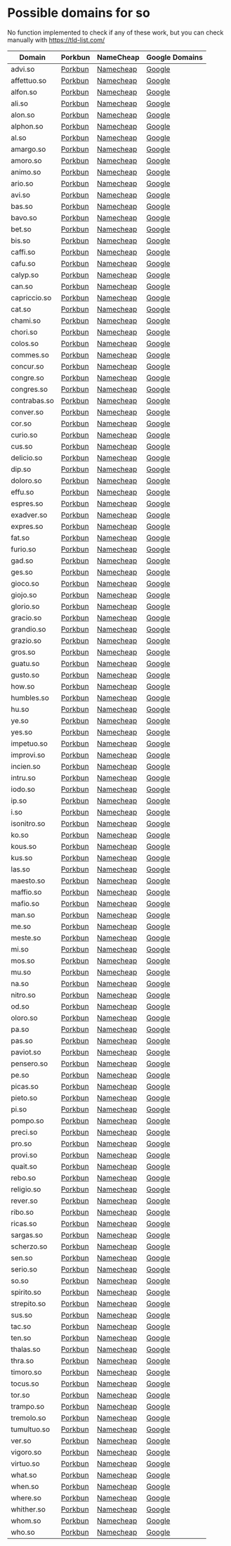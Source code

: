 # Possible domains for so

No function implemented to check if any of these work, but you can check manually with https://tld-list.com/

| Domain | Porkbun | NameCheap | Google Domains |
|---|---|---|---|
| advi.so | [Porkbun](https://porkbun.com/checkout/search?prb=e814663da1&tlds=&idnLanguage=&search=search&q=advi.so) | [Namecheap](https://www.namecheap.com/domains/registration/results/?domain=advi.so) | [Google](https://domains.google.com/registrar/search?searchTerm=advi.so) |
| affettuo.so | [Porkbun](https://porkbun.com/checkout/search?prb=e814663da1&tlds=&idnLanguage=&search=search&q=affettuo.so) | [Namecheap](https://www.namecheap.com/domains/registration/results/?domain=affettuo.so) | [Google](https://domains.google.com/registrar/search?searchTerm=affettuo.so) |
| alfon.so | [Porkbun](https://porkbun.com/checkout/search?prb=e814663da1&tlds=&idnLanguage=&search=search&q=alfon.so) | [Namecheap](https://www.namecheap.com/domains/registration/results/?domain=alfon.so) | [Google](https://domains.google.com/registrar/search?searchTerm=alfon.so) |
| ali.so | [Porkbun](https://porkbun.com/checkout/search?prb=e814663da1&tlds=&idnLanguage=&search=search&q=ali.so) | [Namecheap](https://www.namecheap.com/domains/registration/results/?domain=ali.so) | [Google](https://domains.google.com/registrar/search?searchTerm=ali.so) |
| alon.so | [Porkbun](https://porkbun.com/checkout/search?prb=e814663da1&tlds=&idnLanguage=&search=search&q=alon.so) | [Namecheap](https://www.namecheap.com/domains/registration/results/?domain=alon.so) | [Google](https://domains.google.com/registrar/search?searchTerm=alon.so) |
| alphon.so | [Porkbun](https://porkbun.com/checkout/search?prb=e814663da1&tlds=&idnLanguage=&search=search&q=alphon.so) | [Namecheap](https://www.namecheap.com/domains/registration/results/?domain=alphon.so) | [Google](https://domains.google.com/registrar/search?searchTerm=alphon.so) |
| al.so | [Porkbun](https://porkbun.com/checkout/search?prb=e814663da1&tlds=&idnLanguage=&search=search&q=al.so) | [Namecheap](https://www.namecheap.com/domains/registration/results/?domain=al.so) | [Google](https://domains.google.com/registrar/search?searchTerm=al.so) |
| amargo.so | [Porkbun](https://porkbun.com/checkout/search?prb=e814663da1&tlds=&idnLanguage=&search=search&q=amargo.so) | [Namecheap](https://www.namecheap.com/domains/registration/results/?domain=amargo.so) | [Google](https://domains.google.com/registrar/search?searchTerm=amargo.so) |
| amoro.so | [Porkbun](https://porkbun.com/checkout/search?prb=e814663da1&tlds=&idnLanguage=&search=search&q=amoro.so) | [Namecheap](https://www.namecheap.com/domains/registration/results/?domain=amoro.so) | [Google](https://domains.google.com/registrar/search?searchTerm=amoro.so) |
| animo.so | [Porkbun](https://porkbun.com/checkout/search?prb=e814663da1&tlds=&idnLanguage=&search=search&q=animo.so) | [Namecheap](https://www.namecheap.com/domains/registration/results/?domain=animo.so) | [Google](https://domains.google.com/registrar/search?searchTerm=animo.so) |
| ario.so | [Porkbun](https://porkbun.com/checkout/search?prb=e814663da1&tlds=&idnLanguage=&search=search&q=ario.so) | [Namecheap](https://www.namecheap.com/domains/registration/results/?domain=ario.so) | [Google](https://domains.google.com/registrar/search?searchTerm=ario.so) |
| avi.so | [Porkbun](https://porkbun.com/checkout/search?prb=e814663da1&tlds=&idnLanguage=&search=search&q=avi.so) | [Namecheap](https://www.namecheap.com/domains/registration/results/?domain=avi.so) | [Google](https://domains.google.com/registrar/search?searchTerm=avi.so) |
| bas.so | [Porkbun](https://porkbun.com/checkout/search?prb=e814663da1&tlds=&idnLanguage=&search=search&q=bas.so) | [Namecheap](https://www.namecheap.com/domains/registration/results/?domain=bas.so) | [Google](https://domains.google.com/registrar/search?searchTerm=bas.so) |
| bavo.so | [Porkbun](https://porkbun.com/checkout/search?prb=e814663da1&tlds=&idnLanguage=&search=search&q=bavo.so) | [Namecheap](https://www.namecheap.com/domains/registration/results/?domain=bavo.so) | [Google](https://domains.google.com/registrar/search?searchTerm=bavo.so) |
| bet.so | [Porkbun](https://porkbun.com/checkout/search?prb=e814663da1&tlds=&idnLanguage=&search=search&q=bet.so) | [Namecheap](https://www.namecheap.com/domains/registration/results/?domain=bet.so) | [Google](https://domains.google.com/registrar/search?searchTerm=bet.so) |
| bis.so | [Porkbun](https://porkbun.com/checkout/search?prb=e814663da1&tlds=&idnLanguage=&search=search&q=bis.so) | [Namecheap](https://www.namecheap.com/domains/registration/results/?domain=bis.so) | [Google](https://domains.google.com/registrar/search?searchTerm=bis.so) |
| caffi.so | [Porkbun](https://porkbun.com/checkout/search?prb=e814663da1&tlds=&idnLanguage=&search=search&q=caffi.so) | [Namecheap](https://www.namecheap.com/domains/registration/results/?domain=caffi.so) | [Google](https://domains.google.com/registrar/search?searchTerm=caffi.so) |
| cafu.so | [Porkbun](https://porkbun.com/checkout/search?prb=e814663da1&tlds=&idnLanguage=&search=search&q=cafu.so) | [Namecheap](https://www.namecheap.com/domains/registration/results/?domain=cafu.so) | [Google](https://domains.google.com/registrar/search?searchTerm=cafu.so) |
| calyp.so | [Porkbun](https://porkbun.com/checkout/search?prb=e814663da1&tlds=&idnLanguage=&search=search&q=calyp.so) | [Namecheap](https://www.namecheap.com/domains/registration/results/?domain=calyp.so) | [Google](https://domains.google.com/registrar/search?searchTerm=calyp.so) |
| can.so | [Porkbun](https://porkbun.com/checkout/search?prb=e814663da1&tlds=&idnLanguage=&search=search&q=can.so) | [Namecheap](https://www.namecheap.com/domains/registration/results/?domain=can.so) | [Google](https://domains.google.com/registrar/search?searchTerm=can.so) |
| capriccio.so | [Porkbun](https://porkbun.com/checkout/search?prb=e814663da1&tlds=&idnLanguage=&search=search&q=capriccio.so) | [Namecheap](https://www.namecheap.com/domains/registration/results/?domain=capriccio.so) | [Google](https://domains.google.com/registrar/search?searchTerm=capriccio.so) |
| cat.so | [Porkbun](https://porkbun.com/checkout/search?prb=e814663da1&tlds=&idnLanguage=&search=search&q=cat.so) | [Namecheap](https://www.namecheap.com/domains/registration/results/?domain=cat.so) | [Google](https://domains.google.com/registrar/search?searchTerm=cat.so) |
| chami.so | [Porkbun](https://porkbun.com/checkout/search?prb=e814663da1&tlds=&idnLanguage=&search=search&q=chami.so) | [Namecheap](https://www.namecheap.com/domains/registration/results/?domain=chami.so) | [Google](https://domains.google.com/registrar/search?searchTerm=chami.so) |
| chori.so | [Porkbun](https://porkbun.com/checkout/search?prb=e814663da1&tlds=&idnLanguage=&search=search&q=chori.so) | [Namecheap](https://www.namecheap.com/domains/registration/results/?domain=chori.so) | [Google](https://domains.google.com/registrar/search?searchTerm=chori.so) |
| colos.so | [Porkbun](https://porkbun.com/checkout/search?prb=e814663da1&tlds=&idnLanguage=&search=search&q=colos.so) | [Namecheap](https://www.namecheap.com/domains/registration/results/?domain=colos.so) | [Google](https://domains.google.com/registrar/search?searchTerm=colos.so) |
| commes.so | [Porkbun](https://porkbun.com/checkout/search?prb=e814663da1&tlds=&idnLanguage=&search=search&q=commes.so) | [Namecheap](https://www.namecheap.com/domains/registration/results/?domain=commes.so) | [Google](https://domains.google.com/registrar/search?searchTerm=commes.so) |
| concur.so | [Porkbun](https://porkbun.com/checkout/search?prb=e814663da1&tlds=&idnLanguage=&search=search&q=concur.so) | [Namecheap](https://www.namecheap.com/domains/registration/results/?domain=concur.so) | [Google](https://domains.google.com/registrar/search?searchTerm=concur.so) |
| congre.so | [Porkbun](https://porkbun.com/checkout/search?prb=e814663da1&tlds=&idnLanguage=&search=search&q=congre.so) | [Namecheap](https://www.namecheap.com/domains/registration/results/?domain=congre.so) | [Google](https://domains.google.com/registrar/search?searchTerm=congre.so) |
| congres.so | [Porkbun](https://porkbun.com/checkout/search?prb=e814663da1&tlds=&idnLanguage=&search=search&q=congres.so) | [Namecheap](https://www.namecheap.com/domains/registration/results/?domain=congres.so) | [Google](https://domains.google.com/registrar/search?searchTerm=congres.so) |
| contrabas.so | [Porkbun](https://porkbun.com/checkout/search?prb=e814663da1&tlds=&idnLanguage=&search=search&q=contrabas.so) | [Namecheap](https://www.namecheap.com/domains/registration/results/?domain=contrabas.so) | [Google](https://domains.google.com/registrar/search?searchTerm=contrabas.so) |
| conver.so | [Porkbun](https://porkbun.com/checkout/search?prb=e814663da1&tlds=&idnLanguage=&search=search&q=conver.so) | [Namecheap](https://www.namecheap.com/domains/registration/results/?domain=conver.so) | [Google](https://domains.google.com/registrar/search?searchTerm=conver.so) |
| cor.so | [Porkbun](https://porkbun.com/checkout/search?prb=e814663da1&tlds=&idnLanguage=&search=search&q=cor.so) | [Namecheap](https://www.namecheap.com/domains/registration/results/?domain=cor.so) | [Google](https://domains.google.com/registrar/search?searchTerm=cor.so) |
| curio.so | [Porkbun](https://porkbun.com/checkout/search?prb=e814663da1&tlds=&idnLanguage=&search=search&q=curio.so) | [Namecheap](https://www.namecheap.com/domains/registration/results/?domain=curio.so) | [Google](https://domains.google.com/registrar/search?searchTerm=curio.so) |
| cus.so | [Porkbun](https://porkbun.com/checkout/search?prb=e814663da1&tlds=&idnLanguage=&search=search&q=cus.so) | [Namecheap](https://www.namecheap.com/domains/registration/results/?domain=cus.so) | [Google](https://domains.google.com/registrar/search?searchTerm=cus.so) |
| delicio.so | [Porkbun](https://porkbun.com/checkout/search?prb=e814663da1&tlds=&idnLanguage=&search=search&q=delicio.so) | [Namecheap](https://www.namecheap.com/domains/registration/results/?domain=delicio.so) | [Google](https://domains.google.com/registrar/search?searchTerm=delicio.so) |
| dip.so | [Porkbun](https://porkbun.com/checkout/search?prb=e814663da1&tlds=&idnLanguage=&search=search&q=dip.so) | [Namecheap](https://www.namecheap.com/domains/registration/results/?domain=dip.so) | [Google](https://domains.google.com/registrar/search?searchTerm=dip.so) |
| doloro.so | [Porkbun](https://porkbun.com/checkout/search?prb=e814663da1&tlds=&idnLanguage=&search=search&q=doloro.so) | [Namecheap](https://www.namecheap.com/domains/registration/results/?domain=doloro.so) | [Google](https://domains.google.com/registrar/search?searchTerm=doloro.so) |
| effu.so | [Porkbun](https://porkbun.com/checkout/search?prb=e814663da1&tlds=&idnLanguage=&search=search&q=effu.so) | [Namecheap](https://www.namecheap.com/domains/registration/results/?domain=effu.so) | [Google](https://domains.google.com/registrar/search?searchTerm=effu.so) |
| espres.so | [Porkbun](https://porkbun.com/checkout/search?prb=e814663da1&tlds=&idnLanguage=&search=search&q=espres.so) | [Namecheap](https://www.namecheap.com/domains/registration/results/?domain=espres.so) | [Google](https://domains.google.com/registrar/search?searchTerm=espres.so) |
| exadver.so | [Porkbun](https://porkbun.com/checkout/search?prb=e814663da1&tlds=&idnLanguage=&search=search&q=exadver.so) | [Namecheap](https://www.namecheap.com/domains/registration/results/?domain=exadver.so) | [Google](https://domains.google.com/registrar/search?searchTerm=exadver.so) |
| expres.so | [Porkbun](https://porkbun.com/checkout/search?prb=e814663da1&tlds=&idnLanguage=&search=search&q=expres.so) | [Namecheap](https://www.namecheap.com/domains/registration/results/?domain=expres.so) | [Google](https://domains.google.com/registrar/search?searchTerm=expres.so) |
| fat.so | [Porkbun](https://porkbun.com/checkout/search?prb=e814663da1&tlds=&idnLanguage=&search=search&q=fat.so) | [Namecheap](https://www.namecheap.com/domains/registration/results/?domain=fat.so) | [Google](https://domains.google.com/registrar/search?searchTerm=fat.so) |
| furio.so | [Porkbun](https://porkbun.com/checkout/search?prb=e814663da1&tlds=&idnLanguage=&search=search&q=furio.so) | [Namecheap](https://www.namecheap.com/domains/registration/results/?domain=furio.so) | [Google](https://domains.google.com/registrar/search?searchTerm=furio.so) |
| gad.so | [Porkbun](https://porkbun.com/checkout/search?prb=e814663da1&tlds=&idnLanguage=&search=search&q=gad.so) | [Namecheap](https://www.namecheap.com/domains/registration/results/?domain=gad.so) | [Google](https://domains.google.com/registrar/search?searchTerm=gad.so) |
| ges.so | [Porkbun](https://porkbun.com/checkout/search?prb=e814663da1&tlds=&idnLanguage=&search=search&q=ges.so) | [Namecheap](https://www.namecheap.com/domains/registration/results/?domain=ges.so) | [Google](https://domains.google.com/registrar/search?searchTerm=ges.so) |
| gioco.so | [Porkbun](https://porkbun.com/checkout/search?prb=e814663da1&tlds=&idnLanguage=&search=search&q=gioco.so) | [Namecheap](https://www.namecheap.com/domains/registration/results/?domain=gioco.so) | [Google](https://domains.google.com/registrar/search?searchTerm=gioco.so) |
| giojo.so | [Porkbun](https://porkbun.com/checkout/search?prb=e814663da1&tlds=&idnLanguage=&search=search&q=giojo.so) | [Namecheap](https://www.namecheap.com/domains/registration/results/?domain=giojo.so) | [Google](https://domains.google.com/registrar/search?searchTerm=giojo.so) |
| glorio.so | [Porkbun](https://porkbun.com/checkout/search?prb=e814663da1&tlds=&idnLanguage=&search=search&q=glorio.so) | [Namecheap](https://www.namecheap.com/domains/registration/results/?domain=glorio.so) | [Google](https://domains.google.com/registrar/search?searchTerm=glorio.so) |
| gracio.so | [Porkbun](https://porkbun.com/checkout/search?prb=e814663da1&tlds=&idnLanguage=&search=search&q=gracio.so) | [Namecheap](https://www.namecheap.com/domains/registration/results/?domain=gracio.so) | [Google](https://domains.google.com/registrar/search?searchTerm=gracio.so) |
| grandio.so | [Porkbun](https://porkbun.com/checkout/search?prb=e814663da1&tlds=&idnLanguage=&search=search&q=grandio.so) | [Namecheap](https://www.namecheap.com/domains/registration/results/?domain=grandio.so) | [Google](https://domains.google.com/registrar/search?searchTerm=grandio.so) |
| grazio.so | [Porkbun](https://porkbun.com/checkout/search?prb=e814663da1&tlds=&idnLanguage=&search=search&q=grazio.so) | [Namecheap](https://www.namecheap.com/domains/registration/results/?domain=grazio.so) | [Google](https://domains.google.com/registrar/search?searchTerm=grazio.so) |
| gros.so | [Porkbun](https://porkbun.com/checkout/search?prb=e814663da1&tlds=&idnLanguage=&search=search&q=gros.so) | [Namecheap](https://www.namecheap.com/domains/registration/results/?domain=gros.so) | [Google](https://domains.google.com/registrar/search?searchTerm=gros.so) |
| guatu.so | [Porkbun](https://porkbun.com/checkout/search?prb=e814663da1&tlds=&idnLanguage=&search=search&q=guatu.so) | [Namecheap](https://www.namecheap.com/domains/registration/results/?domain=guatu.so) | [Google](https://domains.google.com/registrar/search?searchTerm=guatu.so) |
| gusto.so | [Porkbun](https://porkbun.com/checkout/search?prb=e814663da1&tlds=&idnLanguage=&search=search&q=gusto.so) | [Namecheap](https://www.namecheap.com/domains/registration/results/?domain=gusto.so) | [Google](https://domains.google.com/registrar/search?searchTerm=gusto.so) |
| how.so | [Porkbun](https://porkbun.com/checkout/search?prb=e814663da1&tlds=&idnLanguage=&search=search&q=how.so) | [Namecheap](https://www.namecheap.com/domains/registration/results/?domain=how.so) | [Google](https://domains.google.com/registrar/search?searchTerm=how.so) |
| humbles.so | [Porkbun](https://porkbun.com/checkout/search?prb=e814663da1&tlds=&idnLanguage=&search=search&q=humbles.so) | [Namecheap](https://www.namecheap.com/domains/registration/results/?domain=humbles.so) | [Google](https://domains.google.com/registrar/search?searchTerm=humbles.so) |
| hu.so | [Porkbun](https://porkbun.com/checkout/search?prb=e814663da1&tlds=&idnLanguage=&search=search&q=hu.so) | [Namecheap](https://www.namecheap.com/domains/registration/results/?domain=hu.so) | [Google](https://domains.google.com/registrar/search?searchTerm=hu.so) |
| ye.so | [Porkbun](https://porkbun.com/checkout/search?prb=e814663da1&tlds=&idnLanguage=&search=search&q=ye.so) | [Namecheap](https://www.namecheap.com/domains/registration/results/?domain=ye.so) | [Google](https://domains.google.com/registrar/search?searchTerm=ye.so) |
| yes.so | [Porkbun](https://porkbun.com/checkout/search?prb=e814663da1&tlds=&idnLanguage=&search=search&q=yes.so) | [Namecheap](https://www.namecheap.com/domains/registration/results/?domain=yes.so) | [Google](https://domains.google.com/registrar/search?searchTerm=yes.so) |
| impetuo.so | [Porkbun](https://porkbun.com/checkout/search?prb=e814663da1&tlds=&idnLanguage=&search=search&q=impetuo.so) | [Namecheap](https://www.namecheap.com/domains/registration/results/?domain=impetuo.so) | [Google](https://domains.google.com/registrar/search?searchTerm=impetuo.so) |
| improvi.so | [Porkbun](https://porkbun.com/checkout/search?prb=e814663da1&tlds=&idnLanguage=&search=search&q=improvi.so) | [Namecheap](https://www.namecheap.com/domains/registration/results/?domain=improvi.so) | [Google](https://domains.google.com/registrar/search?searchTerm=improvi.so) |
| incien.so | [Porkbun](https://porkbun.com/checkout/search?prb=e814663da1&tlds=&idnLanguage=&search=search&q=incien.so) | [Namecheap](https://www.namecheap.com/domains/registration/results/?domain=incien.so) | [Google](https://domains.google.com/registrar/search?searchTerm=incien.so) |
| intru.so | [Porkbun](https://porkbun.com/checkout/search?prb=e814663da1&tlds=&idnLanguage=&search=search&q=intru.so) | [Namecheap](https://www.namecheap.com/domains/registration/results/?domain=intru.so) | [Google](https://domains.google.com/registrar/search?searchTerm=intru.so) |
| iodo.so | [Porkbun](https://porkbun.com/checkout/search?prb=e814663da1&tlds=&idnLanguage=&search=search&q=iodo.so) | [Namecheap](https://www.namecheap.com/domains/registration/results/?domain=iodo.so) | [Google](https://domains.google.com/registrar/search?searchTerm=iodo.so) |
| ip.so | [Porkbun](https://porkbun.com/checkout/search?prb=e814663da1&tlds=&idnLanguage=&search=search&q=ip.so) | [Namecheap](https://www.namecheap.com/domains/registration/results/?domain=ip.so) | [Google](https://domains.google.com/registrar/search?searchTerm=ip.so) |
| i.so | [Porkbun](https://porkbun.com/checkout/search?prb=e814663da1&tlds=&idnLanguage=&search=search&q=i.so) | [Namecheap](https://www.namecheap.com/domains/registration/results/?domain=i.so) | [Google](https://domains.google.com/registrar/search?searchTerm=i.so) |
| isonitro.so | [Porkbun](https://porkbun.com/checkout/search?prb=e814663da1&tlds=&idnLanguage=&search=search&q=isonitro.so) | [Namecheap](https://www.namecheap.com/domains/registration/results/?domain=isonitro.so) | [Google](https://domains.google.com/registrar/search?searchTerm=isonitro.so) |
| ko.so | [Porkbun](https://porkbun.com/checkout/search?prb=e814663da1&tlds=&idnLanguage=&search=search&q=ko.so) | [Namecheap](https://www.namecheap.com/domains/registration/results/?domain=ko.so) | [Google](https://domains.google.com/registrar/search?searchTerm=ko.so) |
| kous.so | [Porkbun](https://porkbun.com/checkout/search?prb=e814663da1&tlds=&idnLanguage=&search=search&q=kous.so) | [Namecheap](https://www.namecheap.com/domains/registration/results/?domain=kous.so) | [Google](https://domains.google.com/registrar/search?searchTerm=kous.so) |
| kus.so | [Porkbun](https://porkbun.com/checkout/search?prb=e814663da1&tlds=&idnLanguage=&search=search&q=kus.so) | [Namecheap](https://www.namecheap.com/domains/registration/results/?domain=kus.so) | [Google](https://domains.google.com/registrar/search?searchTerm=kus.so) |
| las.so | [Porkbun](https://porkbun.com/checkout/search?prb=e814663da1&tlds=&idnLanguage=&search=search&q=las.so) | [Namecheap](https://www.namecheap.com/domains/registration/results/?domain=las.so) | [Google](https://domains.google.com/registrar/search?searchTerm=las.so) |
| maesto.so | [Porkbun](https://porkbun.com/checkout/search?prb=e814663da1&tlds=&idnLanguage=&search=search&q=maesto.so) | [Namecheap](https://www.namecheap.com/domains/registration/results/?domain=maesto.so) | [Google](https://domains.google.com/registrar/search?searchTerm=maesto.so) |
| maffio.so | [Porkbun](https://porkbun.com/checkout/search?prb=e814663da1&tlds=&idnLanguage=&search=search&q=maffio.so) | [Namecheap](https://www.namecheap.com/domains/registration/results/?domain=maffio.so) | [Google](https://domains.google.com/registrar/search?searchTerm=maffio.so) |
| mafio.so | [Porkbun](https://porkbun.com/checkout/search?prb=e814663da1&tlds=&idnLanguage=&search=search&q=mafio.so) | [Namecheap](https://www.namecheap.com/domains/registration/results/?domain=mafio.so) | [Google](https://domains.google.com/registrar/search?searchTerm=mafio.so) |
| man.so | [Porkbun](https://porkbun.com/checkout/search?prb=e814663da1&tlds=&idnLanguage=&search=search&q=man.so) | [Namecheap](https://www.namecheap.com/domains/registration/results/?domain=man.so) | [Google](https://domains.google.com/registrar/search?searchTerm=man.so) |
| me.so | [Porkbun](https://porkbun.com/checkout/search?prb=e814663da1&tlds=&idnLanguage=&search=search&q=me.so) | [Namecheap](https://www.namecheap.com/domains/registration/results/?domain=me.so) | [Google](https://domains.google.com/registrar/search?searchTerm=me.so) |
| meste.so | [Porkbun](https://porkbun.com/checkout/search?prb=e814663da1&tlds=&idnLanguage=&search=search&q=meste.so) | [Namecheap](https://www.namecheap.com/domains/registration/results/?domain=meste.so) | [Google](https://domains.google.com/registrar/search?searchTerm=meste.so) |
| mi.so | [Porkbun](https://porkbun.com/checkout/search?prb=e814663da1&tlds=&idnLanguage=&search=search&q=mi.so) | [Namecheap](https://www.namecheap.com/domains/registration/results/?domain=mi.so) | [Google](https://domains.google.com/registrar/search?searchTerm=mi.so) |
| mos.so | [Porkbun](https://porkbun.com/checkout/search?prb=e814663da1&tlds=&idnLanguage=&search=search&q=mos.so) | [Namecheap](https://www.namecheap.com/domains/registration/results/?domain=mos.so) | [Google](https://domains.google.com/registrar/search?searchTerm=mos.so) |
| mu.so | [Porkbun](https://porkbun.com/checkout/search?prb=e814663da1&tlds=&idnLanguage=&search=search&q=mu.so) | [Namecheap](https://www.namecheap.com/domains/registration/results/?domain=mu.so) | [Google](https://domains.google.com/registrar/search?searchTerm=mu.so) |
| na.so | [Porkbun](https://porkbun.com/checkout/search?prb=e814663da1&tlds=&idnLanguage=&search=search&q=na.so) | [Namecheap](https://www.namecheap.com/domains/registration/results/?domain=na.so) | [Google](https://domains.google.com/registrar/search?searchTerm=na.so) |
| nitro.so | [Porkbun](https://porkbun.com/checkout/search?prb=e814663da1&tlds=&idnLanguage=&search=search&q=nitro.so) | [Namecheap](https://www.namecheap.com/domains/registration/results/?domain=nitro.so) | [Google](https://domains.google.com/registrar/search?searchTerm=nitro.so) |
| od.so | [Porkbun](https://porkbun.com/checkout/search?prb=e814663da1&tlds=&idnLanguage=&search=search&q=od.so) | [Namecheap](https://www.namecheap.com/domains/registration/results/?domain=od.so) | [Google](https://domains.google.com/registrar/search?searchTerm=od.so) |
| oloro.so | [Porkbun](https://porkbun.com/checkout/search?prb=e814663da1&tlds=&idnLanguage=&search=search&q=oloro.so) | [Namecheap](https://www.namecheap.com/domains/registration/results/?domain=oloro.so) | [Google](https://domains.google.com/registrar/search?searchTerm=oloro.so) |
| pa.so | [Porkbun](https://porkbun.com/checkout/search?prb=e814663da1&tlds=&idnLanguage=&search=search&q=pa.so) | [Namecheap](https://www.namecheap.com/domains/registration/results/?domain=pa.so) | [Google](https://domains.google.com/registrar/search?searchTerm=pa.so) |
| pas.so | [Porkbun](https://porkbun.com/checkout/search?prb=e814663da1&tlds=&idnLanguage=&search=search&q=pas.so) | [Namecheap](https://www.namecheap.com/domains/registration/results/?domain=pas.so) | [Google](https://domains.google.com/registrar/search?searchTerm=pas.so) |
| paviot.so | [Porkbun](https://porkbun.com/checkout/search?prb=e814663da1&tlds=&idnLanguage=&search=search&q=paviot.so) | [Namecheap](https://www.namecheap.com/domains/registration/results/?domain=paviot.so) | [Google](https://domains.google.com/registrar/search?searchTerm=paviot.so) |
| pensero.so | [Porkbun](https://porkbun.com/checkout/search?prb=e814663da1&tlds=&idnLanguage=&search=search&q=pensero.so) | [Namecheap](https://www.namecheap.com/domains/registration/results/?domain=pensero.so) | [Google](https://domains.google.com/registrar/search?searchTerm=pensero.so) |
| pe.so | [Porkbun](https://porkbun.com/checkout/search?prb=e814663da1&tlds=&idnLanguage=&search=search&q=pe.so) | [Namecheap](https://www.namecheap.com/domains/registration/results/?domain=pe.so) | [Google](https://domains.google.com/registrar/search?searchTerm=pe.so) |
| picas.so | [Porkbun](https://porkbun.com/checkout/search?prb=e814663da1&tlds=&idnLanguage=&search=search&q=picas.so) | [Namecheap](https://www.namecheap.com/domains/registration/results/?domain=picas.so) | [Google](https://domains.google.com/registrar/search?searchTerm=picas.so) |
| pieto.so | [Porkbun](https://porkbun.com/checkout/search?prb=e814663da1&tlds=&idnLanguage=&search=search&q=pieto.so) | [Namecheap](https://www.namecheap.com/domains/registration/results/?domain=pieto.so) | [Google](https://domains.google.com/registrar/search?searchTerm=pieto.so) |
| pi.so | [Porkbun](https://porkbun.com/checkout/search?prb=e814663da1&tlds=&idnLanguage=&search=search&q=pi.so) | [Namecheap](https://www.namecheap.com/domains/registration/results/?domain=pi.so) | [Google](https://domains.google.com/registrar/search?searchTerm=pi.so) |
| pompo.so | [Porkbun](https://porkbun.com/checkout/search?prb=e814663da1&tlds=&idnLanguage=&search=search&q=pompo.so) | [Namecheap](https://www.namecheap.com/domains/registration/results/?domain=pompo.so) | [Google](https://domains.google.com/registrar/search?searchTerm=pompo.so) |
| preci.so | [Porkbun](https://porkbun.com/checkout/search?prb=e814663da1&tlds=&idnLanguage=&search=search&q=preci.so) | [Namecheap](https://www.namecheap.com/domains/registration/results/?domain=preci.so) | [Google](https://domains.google.com/registrar/search?searchTerm=preci.so) |
| pro.so | [Porkbun](https://porkbun.com/checkout/search?prb=e814663da1&tlds=&idnLanguage=&search=search&q=pro.so) | [Namecheap](https://www.namecheap.com/domains/registration/results/?domain=pro.so) | [Google](https://domains.google.com/registrar/search?searchTerm=pro.so) |
| provi.so | [Porkbun](https://porkbun.com/checkout/search?prb=e814663da1&tlds=&idnLanguage=&search=search&q=provi.so) | [Namecheap](https://www.namecheap.com/domains/registration/results/?domain=provi.so) | [Google](https://domains.google.com/registrar/search?searchTerm=provi.so) |
| quait.so | [Porkbun](https://porkbun.com/checkout/search?prb=e814663da1&tlds=&idnLanguage=&search=search&q=quait.so) | [Namecheap](https://www.namecheap.com/domains/registration/results/?domain=quait.so) | [Google](https://domains.google.com/registrar/search?searchTerm=quait.so) |
| rebo.so | [Porkbun](https://porkbun.com/checkout/search?prb=e814663da1&tlds=&idnLanguage=&search=search&q=rebo.so) | [Namecheap](https://www.namecheap.com/domains/registration/results/?domain=rebo.so) | [Google](https://domains.google.com/registrar/search?searchTerm=rebo.so) |
| religio.so | [Porkbun](https://porkbun.com/checkout/search?prb=e814663da1&tlds=&idnLanguage=&search=search&q=religio.so) | [Namecheap](https://www.namecheap.com/domains/registration/results/?domain=religio.so) | [Google](https://domains.google.com/registrar/search?searchTerm=religio.so) |
| rever.so | [Porkbun](https://porkbun.com/checkout/search?prb=e814663da1&tlds=&idnLanguage=&search=search&q=rever.so) | [Namecheap](https://www.namecheap.com/domains/registration/results/?domain=rever.so) | [Google](https://domains.google.com/registrar/search?searchTerm=rever.so) |
| ribo.so | [Porkbun](https://porkbun.com/checkout/search?prb=e814663da1&tlds=&idnLanguage=&search=search&q=ribo.so) | [Namecheap](https://www.namecheap.com/domains/registration/results/?domain=ribo.so) | [Google](https://domains.google.com/registrar/search?searchTerm=ribo.so) |
| ricas.so | [Porkbun](https://porkbun.com/checkout/search?prb=e814663da1&tlds=&idnLanguage=&search=search&q=ricas.so) | [Namecheap](https://www.namecheap.com/domains/registration/results/?domain=ricas.so) | [Google](https://domains.google.com/registrar/search?searchTerm=ricas.so) |
| sargas.so | [Porkbun](https://porkbun.com/checkout/search?prb=e814663da1&tlds=&idnLanguage=&search=search&q=sargas.so) | [Namecheap](https://www.namecheap.com/domains/registration/results/?domain=sargas.so) | [Google](https://domains.google.com/registrar/search?searchTerm=sargas.so) |
| scherzo.so | [Porkbun](https://porkbun.com/checkout/search?prb=e814663da1&tlds=&idnLanguage=&search=search&q=scherzo.so) | [Namecheap](https://www.namecheap.com/domains/registration/results/?domain=scherzo.so) | [Google](https://domains.google.com/registrar/search?searchTerm=scherzo.so) |
| sen.so | [Porkbun](https://porkbun.com/checkout/search?prb=e814663da1&tlds=&idnLanguage=&search=search&q=sen.so) | [Namecheap](https://www.namecheap.com/domains/registration/results/?domain=sen.so) | [Google](https://domains.google.com/registrar/search?searchTerm=sen.so) |
| serio.so | [Porkbun](https://porkbun.com/checkout/search?prb=e814663da1&tlds=&idnLanguage=&search=search&q=serio.so) | [Namecheap](https://www.namecheap.com/domains/registration/results/?domain=serio.so) | [Google](https://domains.google.com/registrar/search?searchTerm=serio.so) |
| so.so | [Porkbun](https://porkbun.com/checkout/search?prb=e814663da1&tlds=&idnLanguage=&search=search&q=so.so) | [Namecheap](https://www.namecheap.com/domains/registration/results/?domain=so.so) | [Google](https://domains.google.com/registrar/search?searchTerm=so.so) |
| spirito.so | [Porkbun](https://porkbun.com/checkout/search?prb=e814663da1&tlds=&idnLanguage=&search=search&q=spirito.so) | [Namecheap](https://www.namecheap.com/domains/registration/results/?domain=spirito.so) | [Google](https://domains.google.com/registrar/search?searchTerm=spirito.so) |
| strepito.so | [Porkbun](https://porkbun.com/checkout/search?prb=e814663da1&tlds=&idnLanguage=&search=search&q=strepito.so) | [Namecheap](https://www.namecheap.com/domains/registration/results/?domain=strepito.so) | [Google](https://domains.google.com/registrar/search?searchTerm=strepito.so) |
| sus.so | [Porkbun](https://porkbun.com/checkout/search?prb=e814663da1&tlds=&idnLanguage=&search=search&q=sus.so) | [Namecheap](https://www.namecheap.com/domains/registration/results/?domain=sus.so) | [Google](https://domains.google.com/registrar/search?searchTerm=sus.so) |
| tac.so | [Porkbun](https://porkbun.com/checkout/search?prb=e814663da1&tlds=&idnLanguage=&search=search&q=tac.so) | [Namecheap](https://www.namecheap.com/domains/registration/results/?domain=tac.so) | [Google](https://domains.google.com/registrar/search?searchTerm=tac.so) |
| ten.so | [Porkbun](https://porkbun.com/checkout/search?prb=e814663da1&tlds=&idnLanguage=&search=search&q=ten.so) | [Namecheap](https://www.namecheap.com/domains/registration/results/?domain=ten.so) | [Google](https://domains.google.com/registrar/search?searchTerm=ten.so) |
| thalas.so | [Porkbun](https://porkbun.com/checkout/search?prb=e814663da1&tlds=&idnLanguage=&search=search&q=thalas.so) | [Namecheap](https://www.namecheap.com/domains/registration/results/?domain=thalas.so) | [Google](https://domains.google.com/registrar/search?searchTerm=thalas.so) |
| thra.so | [Porkbun](https://porkbun.com/checkout/search?prb=e814663da1&tlds=&idnLanguage=&search=search&q=thra.so) | [Namecheap](https://www.namecheap.com/domains/registration/results/?domain=thra.so) | [Google](https://domains.google.com/registrar/search?searchTerm=thra.so) |
| timoro.so | [Porkbun](https://porkbun.com/checkout/search?prb=e814663da1&tlds=&idnLanguage=&search=search&q=timoro.so) | [Namecheap](https://www.namecheap.com/domains/registration/results/?domain=timoro.so) | [Google](https://domains.google.com/registrar/search?searchTerm=timoro.so) |
| tocus.so | [Porkbun](https://porkbun.com/checkout/search?prb=e814663da1&tlds=&idnLanguage=&search=search&q=tocus.so) | [Namecheap](https://www.namecheap.com/domains/registration/results/?domain=tocus.so) | [Google](https://domains.google.com/registrar/search?searchTerm=tocus.so) |
| tor.so | [Porkbun](https://porkbun.com/checkout/search?prb=e814663da1&tlds=&idnLanguage=&search=search&q=tor.so) | [Namecheap](https://www.namecheap.com/domains/registration/results/?domain=tor.so) | [Google](https://domains.google.com/registrar/search?searchTerm=tor.so) |
| trampo.so | [Porkbun](https://porkbun.com/checkout/search?prb=e814663da1&tlds=&idnLanguage=&search=search&q=trampo.so) | [Namecheap](https://www.namecheap.com/domains/registration/results/?domain=trampo.so) | [Google](https://domains.google.com/registrar/search?searchTerm=trampo.so) |
| tremolo.so | [Porkbun](https://porkbun.com/checkout/search?prb=e814663da1&tlds=&idnLanguage=&search=search&q=tremolo.so) | [Namecheap](https://www.namecheap.com/domains/registration/results/?domain=tremolo.so) | [Google](https://domains.google.com/registrar/search?searchTerm=tremolo.so) |
| tumultuo.so | [Porkbun](https://porkbun.com/checkout/search?prb=e814663da1&tlds=&idnLanguage=&search=search&q=tumultuo.so) | [Namecheap](https://www.namecheap.com/domains/registration/results/?domain=tumultuo.so) | [Google](https://domains.google.com/registrar/search?searchTerm=tumultuo.so) |
| ver.so | [Porkbun](https://porkbun.com/checkout/search?prb=e814663da1&tlds=&idnLanguage=&search=search&q=ver.so) | [Namecheap](https://www.namecheap.com/domains/registration/results/?domain=ver.so) | [Google](https://domains.google.com/registrar/search?searchTerm=ver.so) |
| vigoro.so | [Porkbun](https://porkbun.com/checkout/search?prb=e814663da1&tlds=&idnLanguage=&search=search&q=vigoro.so) | [Namecheap](https://www.namecheap.com/domains/registration/results/?domain=vigoro.so) | [Google](https://domains.google.com/registrar/search?searchTerm=vigoro.so) |
| virtuo.so | [Porkbun](https://porkbun.com/checkout/search?prb=e814663da1&tlds=&idnLanguage=&search=search&q=virtuo.so) | [Namecheap](https://www.namecheap.com/domains/registration/results/?domain=virtuo.so) | [Google](https://domains.google.com/registrar/search?searchTerm=virtuo.so) |
| what.so | [Porkbun](https://porkbun.com/checkout/search?prb=e814663da1&tlds=&idnLanguage=&search=search&q=what.so) | [Namecheap](https://www.namecheap.com/domains/registration/results/?domain=what.so) | [Google](https://domains.google.com/registrar/search?searchTerm=what.so) |
| when.so | [Porkbun](https://porkbun.com/checkout/search?prb=e814663da1&tlds=&idnLanguage=&search=search&q=when.so) | [Namecheap](https://www.namecheap.com/domains/registration/results/?domain=when.so) | [Google](https://domains.google.com/registrar/search?searchTerm=when.so) |
| where.so | [Porkbun](https://porkbun.com/checkout/search?prb=e814663da1&tlds=&idnLanguage=&search=search&q=where.so) | [Namecheap](https://www.namecheap.com/domains/registration/results/?domain=where.so) | [Google](https://domains.google.com/registrar/search?searchTerm=where.so) |
| whither.so | [Porkbun](https://porkbun.com/checkout/search?prb=e814663da1&tlds=&idnLanguage=&search=search&q=whither.so) | [Namecheap](https://www.namecheap.com/domains/registration/results/?domain=whither.so) | [Google](https://domains.google.com/registrar/search?searchTerm=whither.so) |
| whom.so | [Porkbun](https://porkbun.com/checkout/search?prb=e814663da1&tlds=&idnLanguage=&search=search&q=whom.so) | [Namecheap](https://www.namecheap.com/domains/registration/results/?domain=whom.so) | [Google](https://domains.google.com/registrar/search?searchTerm=whom.so) |
| who.so | [Porkbun](https://porkbun.com/checkout/search?prb=e814663da1&tlds=&idnLanguage=&search=search&q=who.so) | [Namecheap](https://www.namecheap.com/domains/registration/results/?domain=who.so) | [Google](https://domains.google.com/registrar/search?searchTerm=who.so) |
